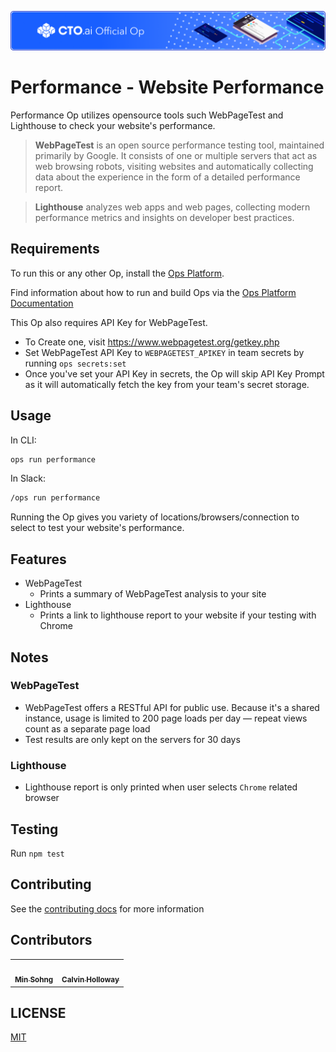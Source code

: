 ![](https://raw.githubusercontent.com/cto-ai/aws/master/assets/banner.png)

# Performance - Website Performance

Performance Op utilizes opensource tools such WebPageTest and Lighthouse to check your website's performance.

> **WebPageTest** is an open source performance testing tool, maintained primarily by Google. It consists of one or multiple servers that act as web browsing robots, visiting websites and automatically collecting data about the experience in the form of a detailed performance report.


> **Lighthouse** analyzes web apps and web pages, collecting modern performance metrics and insights on developer best practices.

## Requirements

To run this or any other Op, install the [Ops Platform](https://cto.ai/platform).

Find information about how to run and build Ops via the [Ops Platform Documentation](https://cto.ai/docs/overview)

This Op also requires API Key for WebPageTest.

- To Create one, visit <https://www.webpagetest.org/getkey.php>
- Set WebPageTest API Key to `WEBPAGETEST_APIKEY` in team secrets by running `ops secrets:set`
- Once you've set your API Key in secrets, the Op will skip API Key Prompt as it will automatically fetch the key from your team's secret storage.

## Usage

In CLI:

```sh
ops run performance
```

In Slack:

```sh
/ops run performance
```

Running the Op gives you variety of locations/browsers/connection to select to test your website's performance.

## Features

- WebPageTest
  - Prints a summary of WebPageTest analysis to your site
- Lighthouse
  - Prints a link to lighthouse report to your website if your testing with Chrome

## Notes

### WebPageTest

- WebPageTest offers a RESTful API for public use. Because it's a shared instance, usage is limited to 200 page loads per day — repeat views count as a separate page load
- Test results are only kept on the servers for 30 days

### Lighthouse

- Lighthouse report is only printed when user selects `Chrome` related browser

## Testing

Run `npm test`

## Contributing

See the [contributing docs](CONTRIBUTING.md) for more information

## Contributors

<table>
  <tr>
    <td align="center"><a href="https://github.com/minsohng"><img src="https://avatars3.githubusercontent.com/u/19717602?v=4" width="100px;" alt=""/><br /><sub><b>Min Sohng</b></sub></a><br/></td>
    <td align="center"><a href="https://github.com/CalHoll"><img src="https://avatars3.githubusercontent.com/u/21090765?s=400&v=4" width="100px;" alt=""/><br /><sub><b>Calvin Holloway</b></sub></a><br/></td>
  </tr>
</table>

## LICENSE

[MIT](LICENSE.txt)
